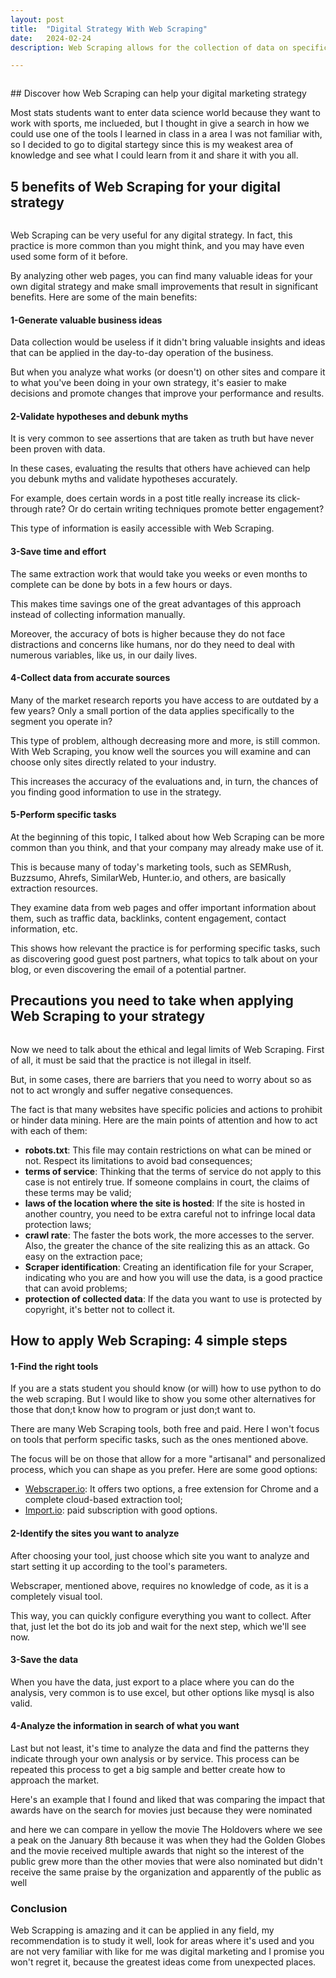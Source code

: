 ```yaml
---
layout: post
title:  "Digital Strategy With Web Scraping"
date:   2024-02-24
description: Web Scraping allows for the collection of data on specific websites and can generate valuable insights for your business. Learn all about the subject in this post!

---
```


<figure>
	<img src="{{site.url}}/{{site.baseurl}}/assets/img/web.png" alt=""> 
</figure>
## Discover how Web Scraping can help your digital marketing strategy

Most stats students want to enter data science world because they want to work with sports, me inclueded, but I thought in give a search in how we could use one of the tools I learned in class in a area I was not familiar with, so I decided to go to digital startegy since this is my weakest area of knowledge and see what I could learn from it and share it with you all. 

## 5 benefits of Web Scraping for your digital strategy
<figure>
	<img src="{{site.url}}/{{site.baseurl}}/assets/img/scrapping-amazon.png" alt=""> 
</figure>
Web Scraping can be very useful for any digital strategy. In fact, this practice is more common than you might think, and you may have even used some form of it before.

By analyzing other web pages, you can find many valuable ideas for your own digital strategy and make small improvements that result in significant benefits. Here are some of the main benefits:

 #### 1-Generate valuable business ideas

Data collection would be useless if it didn't bring valuable insights and ideas that can be applied in the day-to-day operation of the business.

But when you analyze what works (or doesn't) on other sites and compare it to what you've been doing in your own strategy, it's easier to make decisions and promote changes that improve your performance and results.

#### 2-Validate hypotheses and debunk myths

It is very common to see assertions that are taken as truth but have never been proven with data.

In these cases, evaluating the results that others have achieved can help you debunk myths and validate hypotheses accurately.

For example, does certain words in a post title really increase its click-through rate? Or do certain writing techniques promote better engagement?

This type of information is easily accessible with Web Scraping.

#### 3-Save time and effort

The same extraction work that would take you weeks or even months to complete can be done by bots in a few hours or days.

This makes time savings one of the great advantages of this approach instead of collecting information manually.

Moreover, the accuracy of bots is higher because they do not face distractions and concerns like humans, nor do they need to deal with numerous variables, like us, in our daily lives.

#### 4-Collect data from accurate sources

Many of the market research reports you have access to are outdated by a few years? Only a small portion of the data applies specifically to the segment you operate in?

This type of problem, although decreasing more and more, is still common. With Web Scraping, you know well the sources you will examine and can choose only sites directly related to your industry.

This increases the accuracy of the evaluations and, in turn, the chances of you finding good information to use in the strategy.

#### 5-Perform specific tasks

At the beginning of this topic, I talked about how Web Scraping can be more common than you think, and that your company may already make use of it.

This is because many of today's marketing tools, such as SEMRush, Buzzsumo, Ahrefs, SimilarWeb, Hunter.io, and others, are basically extraction resources.

They examine data from web pages and offer important information about them, such as traffic data, backlinks, content engagement, contact information, etc.

This shows how relevant the practice is for performing specific tasks, such as discovering good guest post partners, what topics to talk about on your blog, or even discovering the email of a potential partner.

## Precautions you need to take when applying Web Scraping to your strategy
<figure>
	<img src="{{site.url}}/{{site.baseurl}}/assets/img/privacy.jpg" alt=""> 
</figure>

Now we need to talk about the ethical and legal limits of Web Scraping. First of all, it must be said that the practice is not illegal in itself.

But, in some cases, there are barriers that you need to worry about so as not to act wrongly and suffer negative consequences.

The fact is that many websites have specific policies and actions to prohibit or hinder data mining. Here are the main points of attention and how to act with each of them:

- **robots.txt**: This file may contain restrictions on what can be mined or not. Respect its limitations to avoid bad consequences;
- **terms of service**: Thinking that the terms of service do not apply to this case is not entirely true. If someone complains in court, the claims of these terms may be valid;
- **laws of the location where the site is hosted**: If the site is hosted in another country, you need to be extra careful not to infringe local data protection laws;
- **crawl rate**: The faster the bots work, the more accesses to the server. Also, the greater the chance of the site realizing this as an attack. Go easy on the extraction pace;
- **Scraper identification**: Creating an identification file for your Scraper, indicating who you are and how you will use the data, is a good practice that can avoid problems;
- **protection of collected data**: If the data you want to use is protected by copyright, it's better not to collect it.

## How to apply Web Scraping: 4 simple steps

#### 1-Find the right tools

If you are a stats student you should know (or will) how to use python to do the web scraping. But I would like to show you some other alternatives for those that don;t know how to program or just don;t want to.

There are many Web Scraping tools, both free and paid. Here I won't focus on tools that perform specific tasks, such as the ones mentioned above.

The focus will be on those that allow for a more "artisanal" and personalized process, which you can shape as you prefer. Here are some good options:

- [Webscraper.io](https://webscraper.io/): It offers two options, a free extension for Chrome and a complete cloud-based extraction tool;
- [Import.io](Import.io): paid subscription with good options.

#### 2-Identify the sites you want to analyze

After choosing your tool, just choose which site you want to analyze and start setting it up according to the tool's parameters.

Webscraper, mentioned above, requires no knowledge of code, as it is a completely visual tool.

This way, you can quickly configure everything you want to collect. After that, just let the bot do its job and wait for the next step, which we'll see now.

#### 3-Save the data

 When you have the data, just export to a place where you can do the analysis, very common is to use excel, but other options like mysql is also valid.

#### 4-Analyze the information in search of what you want

Last but not least, it's time to analyze the data and find the patterns they indicate through your own analysis or by service. This process can be repeated this process to get a big sample and better create how to approach the market.

Here's an example that I found and liked that was comparing the impact that awards have on the search for movies just because they were nominated 

<script type="text/javascript" src="https://ssl.gstatic.com/trends_nrtr/3620_RC01/embed_loader.js"></script> <script type="text/javascript"> trends.embed.renderExploreWidget("TIMESERIES", {"comparisonItem":[{"keyword":"/g/11j6xy0bd6","geo":"US","time":"2023-10-24 2024-02-24"},{"keyword":"/g/11sy2zysm7","geo":"US","time":"2023-10-24 2024-02-24"}],"category":0,"property":""}, {"exploreQuery":"date=2023-10-24%202024-02-24&geo=US&q=%2Fg%2F11j6xy0bd6,%2Fg%2F11sy2zysm7&hl=en","guestPath":"https://trends.google.com:443/trends/embed/"}); </script>

and here we can compare in yellow the movie The Holdovers where we see a peak on the January 8th because it was when they had the Golden Globes and the movie received multiple awards that night so the interest of the public grew more than the other movies that were also nominated but didn't receive the same praise by the organization and apparently of the public as well

<script type="text/javascript" src="https://ssl.gstatic.com/trends_nrtr/3620_RC01/embed_loader.js"></script>
<script type="text/javascript">
    trends.embed.renderExploreWidget("TIMESERIES", {
        "comparisonItem": [
            {"keyword": "/g/11j6xy0bd6", "geo": "US", "time": "2023-10-24 2024-02-24"},
            {"keyword": "/g/11sy2zysm7", "geo": "US", "time": "2023-10-24 2024-02-24"},
            {"keyword": "/g/11pzvzm44v", "geo": "US", "time": "2023-10-24 2024-02-24"}
        ],
        "category": 0,
        "property": ""
    }, {
        "exploreQuery": "date=2023-10-24%202024-02-24&geo=US&q=%2Fg%2F11j6xy0bd6,%2Fg%2F11sy2zysm7,%2Fg%2F11pzvzm44v&hl=en",
        "guestPath": "https://trends.google.com:443/trends/embed/"
    });
</script>






### Conclusion

Web Scrapping is amazing and it can be applied in any field, my recommendation is to study it well, look for areas where it's used and you are not very familiar with like for me was digital marketing and I promise you won't regret it, because the greatest ideas come from unexpected places.

